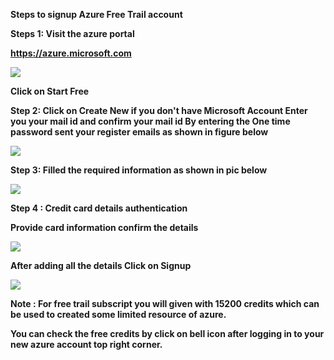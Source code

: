 **Steps to signup Azure Free Trail account**

**Steps 1: Visit the azure portal**

**https://azure.microsoft.com**

![](RackMultipart20230515-1-enntgn_html_648095d7f31604e1.png)

**Click on Start Free**

**Step 2: Click on Create New if you don't have Microsoft Account
 Enter you your mail id and confirm your mail id By entering the One time password sent your register emails as shown in figure below**

![](RackMultipart20230515-1-enntgn_html_10be00c8b6fbde76.png)

**Step 3:
 Filled the required information as shown in pic below**

![](RackMultipart20230515-1-enntgn_html_8c90d36f632da53f.png)

**Step 4 : Credit card details authentication**

**Provide card information confirm the details**

 ![](RackMultipart20230515-1-enntgn_html_c49fab0f411ae66.png)

**After adding all the details Click on Signup**

![](RackMultipart20230515-1-enntgn_html_426bca5f839c6442.png)

**Note : For free trail subscript you will given with 15200 credits which can be used to created some limited resource of azure.**

**You can check the free credits by click on bell icon after logging in to your new azure account top right corner.**
